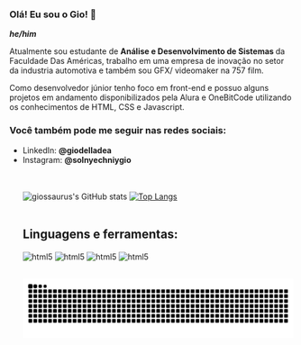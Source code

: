 ### Olá! Eu sou o Gio! 👋
<p> <em> <strong> he/him </strong> </em> </p>

Atualmente sou estudante de <strong> Análise e Desenvolvimento de Sistemas </strong> da Faculdade Das Américas, trabalho em uma empresa de inovação no setor da industria automotiva e também sou GFX/ videomaker na 757 film.

Como desenvolvedor júnior tenho foco em front-end e possuo alguns projetos em andamento disponibilizados pela Alura e OneBitCode utilizando os conhecimentos de HTML, CSS e Javascript.


<h3> Você também pode me seguir nas redes sociais: </h3>
<ul>
   <li> LinkedIn: <strong>@giodelladea</strong> </li>
   <li> Instagram: <strong>@solnyechniygio</strong> </li>
<br />
   <br />
   
![giossaurus's GitHub stats](https://github-readme-stats.vercel.app/api?username=giossaurus&theme=react&show_icons=true)
[![Top Langs](https://github-readme-stats.vercel.app/api/top-langs/?username=giossaurus&layout=compact)](https://github.com/anuraghazra/github-readme-stats)
<br /><br />

## Linguagens e ferramentas:

<div style="display: inline_block">
   <img align="center" alt="html5" src="https://img.shields.io/badge/HTML5-E34F26?style=for-the-badge&logo=html5&logoColor=white" />
   <img align="center" alt="html5" src="https://img.shields.io/badge/CSS3-1572B6?style=for-the-badge&logo=css3&logoColor=white" />
   <img align="center" alt="html5" src="https://img.shields.io/badge/JavaScript-323330?style=for-the-badge&logo=javascript&logoColor=F7DF1Ee" />
   <img align="center" alt="html5" src="https://img.shields.io/badge/Python-3776AB?style=for-the-badge&logo=python&logoColor=white" />
</div>
 <br />

<img src="https://github.com/giossaurus/giossaurus/blob/output/github-contribution-grid-snake.svg" /></p>

<br />



```diff

